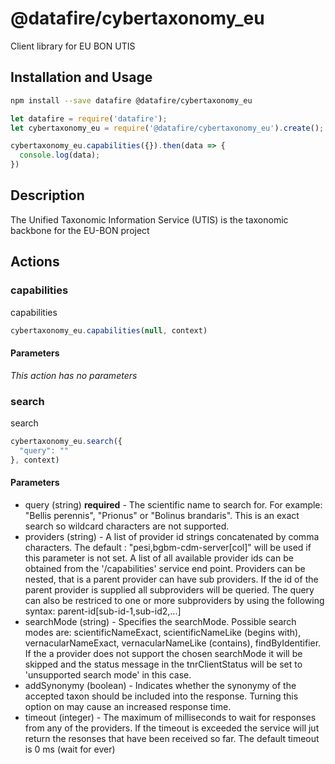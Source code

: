 # @datafire/cybertaxonomy_eu

Client library for EU BON UTIS

## Installation and Usage
```bash
npm install --save datafire @datafire/cybertaxonomy_eu
```

```js
let datafire = require('datafire');
let cybertaxonomy_eu = require('@datafire/cybertaxonomy_eu').create();

cybertaxonomy_eu.capabilities({}).then(data => {
  console.log(data);
})
```

## Description
The Unified Taxonomic Information Service (UTIS) is the taxonomic backbone for the EU-BON project

## Actions
### capabilities
capabilities


```js
cybertaxonomy_eu.capabilities(null, context)
```

#### Parameters
*This action has no parameters*

### search
search


```js
cybertaxonomy_eu.search({
  "query": ""
}, context)
```

#### Parameters
* query (string) **required** - The scientific name to search for. For example: "Bellis perennis", "Prionus" or "Bolinus brandaris". This is an exact search so wildcard characters are not supported.
* providers (string) - A list of provider id strings concatenated by comma characters. The default : "pesi,bgbm-cdm-server[col]" will be used if this parameter is not set. A list of all available provider ids can be obtained from the '/capabilities' service end point. Providers can be nested, that is a parent provider can have sub providers. If the id of the parent provider is supplied all subproviders will be queried. The query can also be restriced to one or more subproviders by using the following syntax: parent-id[sub-id-1,sub-id2,...]
* searchMode (string) - Specifies the searchMode. Possible search modes are: scientificNameExact, scientificNameLike (begins with), vernacularNameExact, vernacularNameLike (contains), findByIdentifier. If the a provider does not support the chosen searchMode it will be skipped and the status message in the tnrClientStatus will be set to 'unsupported search mode' in this case.
* addSynonymy (boolean) - Indicates whether the synonymy of the accepted taxon should be included into the response. Turning this option on may cause an increased response time.
* timeout (integer) - The maximum of milliseconds to wait for responses from any of the providers. If the timeout is exceeded the service will jut return the resonses that have been received so far. The default timeout is 0 ms (wait for ever)


